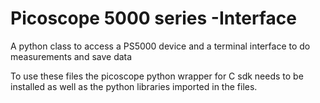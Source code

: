 # Picoscope 5000 series -Interface
A python class to access a PS5000 device and a terminal interface to do measurements and save data

To use these files the picoscope python wrapper for C sdk needs to be installed as well as the python libraries imported in the files.
